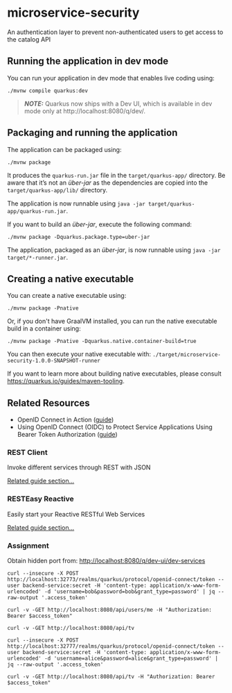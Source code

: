# microservice-security

An authentication layer to prevent non-authenticated users to get access to the catalog API

## Running the application in dev mode

You can run your application in dev mode that enables live coding using:
```shell script
./mvnw compile quarkus:dev
```

> **_NOTE:_**  Quarkus now ships with a Dev UI, which is available in dev mode only at http://localhost:8080/q/dev/.

## Packaging and running the application

The application can be packaged using:
```shell script
./mvnw package
```
It produces the `quarkus-run.jar` file in the `target/quarkus-app/` directory.
Be aware that it’s not an _über-jar_ as the dependencies are copied into the `target/quarkus-app/lib/` directory.

The application is now runnable using `java -jar target/quarkus-app/quarkus-run.jar`.

If you want to build an _über-jar_, execute the following command:
```shell script
./mvnw package -Dquarkus.package.type=uber-jar
```

The application, packaged as an _über-jar_, is now runnable using `java -jar target/*-runner.jar`.

## Creating a native executable

You can create a native executable using:
```shell script
./mvnw package -Pnative
```

Or, if you don't have GraalVM installed, you can run the native executable build in a container using:
```shell script
./mvnw package -Pnative -Dquarkus.native.container-build=true
```

You can then execute your native executable with: `./target/microservice-security-1.0.0-SNAPSHOT-runner`

If you want to learn more about building native executables, please consult https://quarkus.io/guides/maven-tooling.

## Related Resources

- OpenID Connect in Action ([guide](https://livebook.manning.com/book/openid-connect-in-action/welcome/v-13/))
- Using OpenID Connect (OIDC) to Protect Service Applications Using Bearer Token Authorization ([guide](https://quarkus.io/guides/security-oidc-bearer-token-authentication-tutorial))

### REST Client

Invoke different services through REST with JSON

[Related guide section...](https://quarkus.io/guides/rest-client)

### RESTEasy Reactive

Easily start your Reactive RESTful Web Services

[Related guide section...](https://quarkus.io/guides/getting-started-reactive#reactive-jax-rs-resources)

### Assignment

Obtain hidden port from: <http://localhost:8080/q/dev-ui/dev-services>

```shell script
curl --insecure -X POST http://localhost:32773/realms/quarkus/protocol/openid-connect/token --user backend-service:secret -H 'content-type: application/x-www-form-urlencoded' -d 'username=bob&password=bob&grant_type=password' | jq --raw-output '.access_token'

curl -v -GET http://localhost:8080/api/users/me -H "Authorization: Bearer $access_token"

curl -v -GET http://localhost:8080/api/tv

curl --insecure -X POST http://localhost:32777/realms/quarkus/protocol/openid-connect/token --user backend-service:secret -H 'content-type: application/x-www-form-urlencoded' -d 'username=alice&password=alice&grant_type=password' | jq --raw-output '.access_token'

curl -v -GET http://localhost:8080/api/tv -H "Authorization: Bearer $access_token"
```
